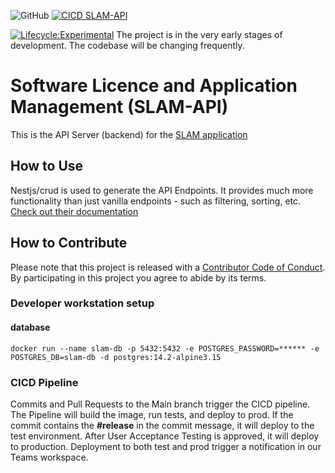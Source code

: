 ![GitHub](https://img.shields.io/github/license/bcgov/citz-imb)
[![CICD SLAM-API](https://github.com/bcgov/citz-imb-slam-api/actions/workflows/CICD.yml/badge.svg)](https://github.com/bcgov/citz-imb-slam-api/actions/workflows/CICD.yml)

[![Lifecycle:Experimental](https://img.shields.io/badge/Lifecycle-Experimental-339999)](<Redirect-URL>)
The project is in the very early stages of development. The codebase will be changing frequently.


# Software Licence and Application Management (SLAM-API)
This is the API Server (backend) for the [SLAM application](https://github.com/bcgov/citz-imb-slam-app)

## How to Use
Nestjs/crud is used to generate the API Endpoints.  It provides much more functionality than just vanilla endpoints - such as filtering, sorting, etc.  [Check out their documentation](https://github.com/nestjsx/crud/wiki/Requests)
## How to Contribute

Please note that this project is released with a [Contributor Code of Conduct](Code_of_Conduct.md). By participating in this project you agree to abide by its terms.

### Developer workstation setup

#### database
```
docker run --name slam-db -p 5432:5432 -e POSTGRES_PASSWORD=****** -e POSTGRES_DB=slam-db -d postgres:14.2-alpine3.15
```
### CICD Pipeline
 Commits and Pull Requests to the Main branch trigger the CICD pipeline.  The Pipeline will build the image, run tests, and deploy to prod.  If the commit contains the __#release__ in the commit message, it will deploy to the test environment.  After User Acceptance Testing is approved, it will deploy to production.  Deployment to both test and prod trigger a notification in our Teams workspace.